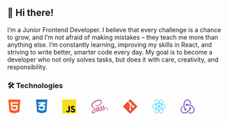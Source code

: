 ## 👋 Hi there! 

<!--
**zlatapoliakova/zlatapoliakova** is a ✨ _special_ ✨ repository because its `README.md` (this file) appears on your GitHub profile.

Here are some ideas to get you started:

- 🔭 I’m currently working on ...
- 🌱 I’m currently learning ...
- 👯 I’m looking to collaborate on ...
- 🤔 I’m looking for help with ...
- 💬 Ask me about ...
- 📫 How to reach me: ...
- 😄 Pronouns: ...
- ⚡ Fun fact: ...
-->
I’m a Junior Frontend Developer.
I believe that every challenge is a chance to grow, and I’m not afraid of making mistakes – they teach me more than anything else.
I’m constantly learning, improving my skills in React, and striving to write better, smarter code every day.
My goal is to become a developer who not only solves tasks, but does it with care, creativity, and responsibility. 

### 🛠️ Technologies
<div style="display: flex"> 
   <img align="left" src="https://github.com/chezee4/chezee4/blob/main/img/html.png" alt="HTML 5" width="32px">&nbsp;
   <img align="left"src="https://github.com/chezee4/chezee4/blob/main/img/css.png" title="CSS" alt="CSS 3" width="26px" style="margin-left: 30px;">&nbsp;
   <img align="left" src="https://github.com/chezee4/chezee4/blob/main/img/js.png" title="JS" alt="JS" width="32px" style="margin-left: 30px;">&nbsp;
   <img align="left" src="https://github.com/chezee4/chezee4/blob/main/img/sass.png" title="SASS" alt="SASS" width="40px" style="margin-left: 30px;">&nbsp;
   <img align="left" src="https://github.com/chezee4/chezee4/blob/main/img/git.png" title="Git" alt="Git" width="32px" style="margin-left: 30px;">&nbsp;
   <img align="left" src="https://github.com/chezee4/chezee4/blob/main/img/react.png" title="React" alt="React" width="32px" style="margin-left: 30px;">&nbsp;
  <img align="left" src="https://github.com/chezee4/chezee4/blob/main/img/redux.png" title="Redux" alt="Redux" width="32px" style="margin-left: 30px;">&nbsp;  
  
</div>
